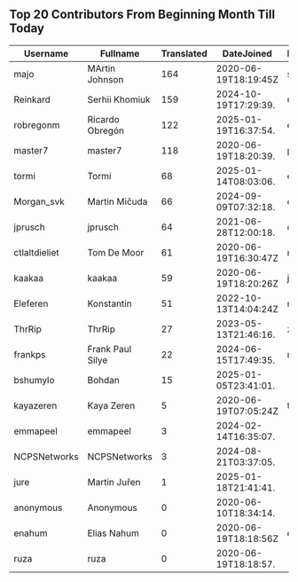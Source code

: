 ## Top 20 Contributors From Beginning Month Till Today ##
|Username|Fullname|Translated|DateJoined|Language|
|--------|--------|----------|----------|-------|
|majo|MArtin Johnson|164|2020-06-19T18:19:45Z|sv|
|Reinkard|Serhii Khomiuk|159|2024-10-19T17:29:39.|uk|
|robregonm|Ricardo Obregón|122|2025-01-19T16:37:54.|es|
|master7|master7|118|2020-06-19T18:20:39.|pl|
|tormi|Tormi|68|2025-01-14T08:03:06.|et|
|Morgan_svk|Martin Mičuda|66|2024-09-09T07:32:18.|cs|
|jprusch|jprusch|64|2021-06-28T12:00:18.|de|
|ctlaltdieliet|Tom De Moor|61|2020-06-19T16:30:47Z|nl|
|kaakaa|kaakaa|59|2020-06-19T18:20:26Z|ja|
|Eleferen|Konstantin|51|2022-10-13T14:04:24Z|ru|
|ThrRip|ThrRip|27|2023-05-13T21:46:16.|zh_Hans|
|frankps|Frank Paul Silye|22|2024-06-15T17:49:35.|nb_NO|
|bshumylo|Bohdan|15|2025-01-05T23:41:01.||
|kayazeren|Kaya Zeren|5|2020-06-19T07:05:24Z|tr|
|emmapeel|emmapeel|3|2024-02-14T16:35:07.||
|NCPSNetworks|NCPSNetworks|3|2024-08-21T03:37:05.||
|jure|Martin Juřen|1|2025-01-18T21:41:41.||
|anonymous|Anonymous|0|2020-06-10T18:34:14.||
|enahum|Elias  Nahum|0|2020-06-19T18:18:56Z|es|
|ruza|ruza|0|2020-06-19T18:18:57.||
